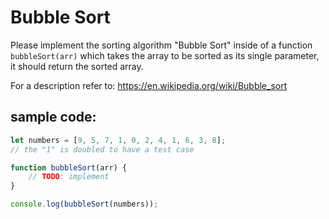 # Bubble Sort

Please implement the sorting algorithm "Bubble Sort" inside of a function `bubbleSort(arr)` which takes the array to be sorted as its single parameter, it should return the sorted array.

For a description refer to:
https://en.wikipedia.org/wiki/Bubble_sort

## sample code:

```javascript
let numbers = [9, 5, 7, 1, 0, 2, 4, 1, 6, 3, 8];
// the "1" is doubled to have a test case

function bubbleSort(arr) {
	// TODO: implement
}

console.log(bubbleSort(numbers));
```
